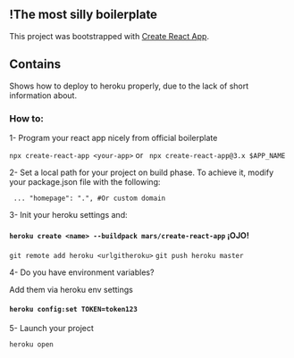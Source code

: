 ## !The most silly boilerplate

This project was bootstrapped with [Create React App](https://github.com/facebook/create-react-app).

## Contains

Shows how to deploy to heroku properly, due to the lack of short information about.

### How to:

1- Program your react app nicely from official boilerplate

`
npx create-react-app <your-app>
` 
or
` 
npx create-react-app@3.x $APP_NAME
` 

2- Set a local path for your project on build phase. To achieve it, modify your package.json file with the following:

`  ...
   "homepage": ".", #Or custom domain
`

3- Init your heroku settings and: 

#### `heroku create <name> --buildpack mars/create-react-app` ¡OJO!
 `git remote add heroku <urlgitheroku>`
 `git push heroku master`

4- Do you have environment variables?

Add them via heroku env settings

#### `heroku config:set TOKEN=token123`

5- Launch your project

 `heroku open`